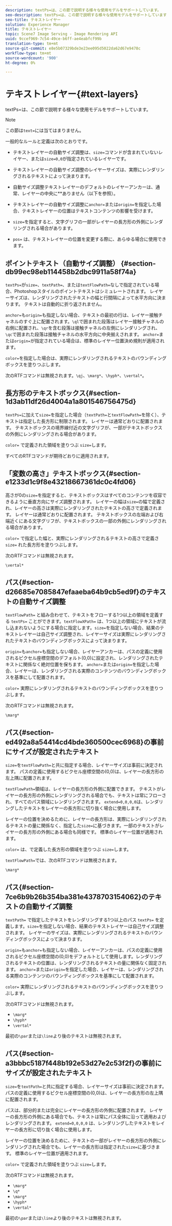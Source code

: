 ```yaml
---
description: textPs=は、この節で説明する様々な使用モデルをサポートしています。
seo-description: textPs=は、この節で説明する様々な使用モデルをサポートしています。
seo-title: テキストレイヤー
solution: Experience Manager
title: テキストレイヤー
topic: Scene7 Image Serving - Image Rendering API
uuid: 9ccef969-7c54-49ce-b6ff-ae4eabfcf99b
translation-type: tm+mt
source-git-commit: e8e5b07329bde3e23ee095d5022da62d67e9478c
workflow-type: tm+mt
source-wordcount: '900'
ht-degree: 0%

---
```



# テキストレイヤー{#text-layers}

textPs=は、この節で説明する様々な使用モデルをサポートしています。

>[!NOTE]
>
>この節は`text=`には当てはまりません。

一般的なルールと定義は次のとおりです。

* テキストレイヤーの自動サイズ調整は、`size=`コマンドが含まれていないレイヤー、または`size=0,0`が指定されているレイヤーです。

* テキストレイヤーの自動サイズ調整のレイヤーサイズは、実際にレンダリングされるテキストによって決まります。
* 自動サイズ調整テキストレイヤーのデフォルトのレイヤーアンカーは、通常、レイヤーの中央に&#x200B;**&#x200B;ありません（以下を参照）。
* テキストレイヤーの自動サイズ調整に`anchor=`または`origin=`を指定した場合、テキストレイヤーの位置はテキストコンテンツの影響を受けます。

* `size=`を指定すると、文字グリフの一部がレイヤーの長方形の外側にレンダリングされる場合があります。
* `pos=` は、テキストレイヤーの位置を変更する際に、あらゆる場合に使用できます。

## ポイントテキスト（自動サイズ調整） {#section-db99ec98eb114458b2dbc9911a58f74a}

`textPs=`が`size=`、`textPath=`、または`textFlowPath=`なしで指定されている場合、Photoshopスタイルのポイントテキストはシミュレートされます。 レイヤーサイズは、レンダリングされたテキストの幅と行間隔によって水平方向に決まります。 テキストは自動的に折り返されません。

`anchor=`も`origin=`も指定しない場合、テキストの最初の行は、レイヤー接触チャネルのすぐ上に配置されます。`\ql`で囲まれた段落はレイヤー接触チャネルの右側に配置され、`\qr`を含む段落は接触チャネルの左側にレンダリングされ、`\qc`で囲まれた段落は接触チャネルの水平方向に中央揃えされます。 `anchor=`または`origin=`が指定されている場合は、標準のレイヤー位置決め規則が適用されます。

`color=`を指定した場合は、実際にレンダリングされるテキストのバウンディングボックスを塗りつぶします。

次のRTFコマンドは無視されます。`\qj`、`\marg*`、`\hyph*`、`\vertal*`。

## 長方形のテキストボックス{#section-1d3ab11df26d4004a1a801546756475d}

`textPs=`に加えて`size=`を指定した場合（`textPath=`と`textFlowPath=`を除く）、テキストは指定した長方形に制限されます。 レイヤーは通常どおりに配置されます。 テキストボックスの境界線付近の文字グリフが、一部がテキストボックスの外側にレンダリングされる場合があります。

`color=` で定義された領域を塗りつぶ `size=`します。

すべてのRTFコマンドが期待どおりに適用されます。

## 「変数の高さ」テキストボックス{#section-e1233d1c9f8e43218667361dc0c4fd06}

高さが0の`size=`を指定すると、テキストボックスはすべてのコンテンツを収容できるように垂直方向にサイズ調整されます。 レイヤーの幅は`size=`の幅で定義され、レイヤーの高さは実際にレンダリングされたテキストの高さで定義されます。 レイヤーは通常どおりに配置されます。 テキストボックスの左端および右端近くにある文字グリフが、テキストボックスの一部の外側にレンダリングされる場合があります。

`color=` で指定した幅と、実際にレンダリングされるテキストの高さで定義さ `size=` れた長方形を塗りつぶします。

次のRTFコマンドは無視されます。

`\vertal*`

## パス{#section-d26685e7085847efaaeba64b9cb5ed9f}のテキストの自動サイズ調整

`textFlowPath=` と組み合わせて、テキストをフローする1つ以上の領域を定義する `textPs=` ことができます。`textFlowXPath=` は、1つ以上の領域にテキストが流し込まれないようにする場合に指定します。`size=`を指定しない場合、結果のテキストレイヤーは自己サイズ調整され、レイヤーサイズは実際にレンダリングされたテキストのバウンディングボックスによって決まります。

`origin=`も`anchor=`も指定しない場合、レイヤーアンカーは、パスの定義に使用されるピクセル座標空間のデフォルト(0,0)に設定され、レンダリングされたテキストに関係なく絶対位置を保ちます。 `anchor=`または`origin=`を指定した場合、レイヤーは、レンダリングされる実際のコンテンツのバウンディングボックスを基準にして配置されます。

`color=` 実際にレンダリングされるテキストのバウンディングボックスを塗りつぶします。

次のRTFコマンドは無視されます。

`\marg*`

## パス{#section-ed492a8a54414cd4bde360500cec6968}の事前にサイズが設定されたテキスト

`size=`を`textFlowPath=`と共に指定する場合、レイヤーサイズは事前に決定されます。 パスの定義に使用するピクセル座標空間の(0,0)は、レイヤーの長方形の左上隅に配置されます。

`textFlowPath=`領域は、レイヤーの長方形の外側に配置できます。 テキストがレイヤーの長方形の外側にレンダリングされる場合でも、テキストは常にフローされ、すべてのパス領域にレンダリングされます。 `extend=0,0,0,0`は、レンダリングしたテキストをレイヤーの長方形に切り抜く場合に使用します。

レイヤーの位置を決めるために、レイヤーの長方形は、実際にレンダリングされるテキストの量に関係なく、指定した`size=`に基づきます。一部のテキストがレイヤーの長方形の外側にある場合も同様です。 標準のレイヤー位置が適用されます。

`color=` は、で定義した長方形の領域を塗りつぶ `size=`します。

`textFlowPath=`では、次のRTFコマンドは無視されます。

`\marg*`

## パス{#section-7ce6b9b26b354ba381e4378703154062}のテキストの自動サイズ調整

`textPath=` で指定したテキストをレンダリングする1つ以上のパス `textPs=` を定義します。`size=`を指定しない場合、結果のテキストレイヤーは自己サイズ調整されます。 レイヤーのサイズは、実際にレンダリングされるテキストのバウンディングボックスによって決まります。

`origin=`も`anchor=`も指定しない場合、レイヤーアンカーは、パスの定義に使用されるピクセル座標空間の(0,0)をデフォルトとして使用します。レンダリングされるテキストの位置は、レンダリングされるテキストの量に関係なく固定されます。 `anchor=`または`origin=`を指定した場合、レイヤーは、レンダリングされる実際のコンテンツのバウンディングボックスを基準にして配置されます。

`color=` 実際にレンダリングされるテキストのバウンディングボックスを塗りつぶします。

次のRTFコマンドは無視されます。

* `\marg*`
* `\hyph*`
* `\vertal*`

最初の`\par`または`\line`より後のテキストは無視されます。

## パス{#section-a3bbbc5187f448b192e53d27e2c53f2f}の事前にサイズが設定されたテキスト

`size=`を`textPath=`と共に指定する場合、レイヤーサイズは事前に決定されます。 パスの定義に使用するピクセル座標空間の(0,0)は、レイヤーの長方形の左上隅に配置されます。

パスは、部分的または完全にレイヤーの長方形の外側に配置されます。 レイヤーの長方形の外側にある場合でも、テキストは常にパス全体に沿って適用およびレンダリングされます。 `extend=0,0,0,0` は、レンダリングしたテキストをレイヤーの長方形に切り抜く場合に使用します。

レイヤーの位置を決めるために、テキストの一部がレイヤーの長方形の外側にレンダリングされた場合でも、レイヤーの長方形は指定された`size=`に基づきます。 標準のレイヤー位置が適用されます。

`color=` で定義された領域を塗りつぶ `size=`します。

次のRTFコマンドは無視されます。

* `\marg*`
* `\q*`
* `\marg*`
* `\hyph*`
* `\vertal*`

最初の`\par`または`\line`より後のテキストは無視されます。
